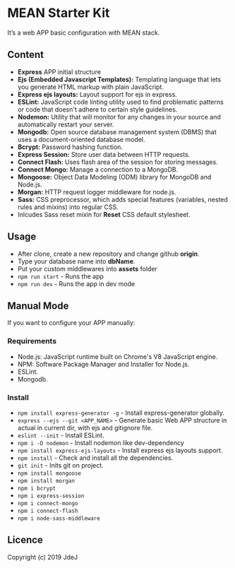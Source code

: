 # MEAN Starter Kit

It’s a web APP basic configuration with MEAN stack.

## Content
  - **Express** APP initial structure
  - **Ejs (Embedded Javascript Templates):** Templating language that lets you generate HTML markup with plain JavaScript.
  - **Express ejs layouts:** Layout support for ejs in express.
  - **ESLint:** JavaScript code linting utility used to find problematic patterns or code that doesn't adhere to certain style guidelines.
  - **Nodemon:** Utility that will monitor for any changes in your source and automatically restart your server.
  - **Mongodb:** Open source database management system (DBMS) that uses a document-oriented database model.
  - **Bcrypt:** Password hashing function. 
  - **Express Session:** Store user data between HTTP requests.
  - **Connect Flash:** Uses flash area of the session for storing messages.
  - **Connect Mongo:** Manage a connection to a MongoDB.
  - **Mongoose:** Object Data Modeling (ODM) library for MongoDB and Node.js.
  - **Morgan:** HTTP request logger middleware for node.js.
  - **Sass:**  CSS preprocessor, which adds special features (variables, nested rules and mixins) into regular CSS.
  - Inlcudes Sass reset mixin for **Reset** CSS default stylesheet.

## Usage

  - After clone, create a new repository and change github **origin**.
  - Type your database name into **dbName**.
  - Put your custom middlewares into **assets** folder
  - `npm run start` - Runs the app
  - `npm run dev` - Runs the app in dev mode

## Manual Mode
If you want to configure your APP manually:

### Requirements
  - Node.js: JavaScript runtime built on Chrome's V8 JavaScript engine.
  - NPM: Software Package Manager and Installer for Node.js.
  - ESLint.
  - Mongodb. 

### Install

  - `npm install express-generator -g` - Install express-generator globally.
  - `express --ejs --git <APP_NAME>` - Generate basic Web APP structure in actual in current dir, with ejs and gitignore file.
  - `eslint --init` - Install ESLint.
  - `npm i -D nodemon` - Install nodemon like dev-dependency
  - `npm install express-ejs-layouts` - Install express ejs layouts support.
  - `npm install` - Check and install all the dependencies.
  - `git init` - Inits git on project.
  - `npm install mongoose`
  - `npm install morgan`
  - `npm i bcrypt`
  - `npm i express-session`
  - `npm i connect-mongo`
  - `npm i connect-flash`
  - `npm i node-sass-middleware`

## Licence

Copyright (c) 2019 JdeJ